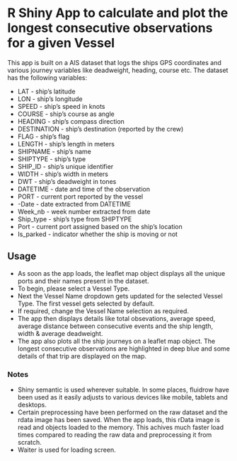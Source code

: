 # R Shiny App to calculate and plot the longest consecutive observations for a given Vessel
This app is built on a AIS dataset that logs the ships GPS coordinates and various journey variables like deadweight, heading, course etc. The dataset has the following variables:

- LAT - ship’s latitude
- LON - ship’s longitude
- SPEED - ship’s speed in knots
- COURSE - ship’s course as angle
- HEADING - ship’s compass direction
- DESTINATION - ship’s destination (reported by the crew)
- FLAG - ship’s flag
- LENGTH - ship’s length in meters
- SHIPNAME - ship’s name
- SHIPTYPE - ship’s type
- SHIP_ID - ship’s unique identifier
- WIDTH - ship’s width in meters
- DWT - ship’s deadweight in tones
- DATETIME - date and time of the observation
- PORT - current port reported by the vessel
- -Date - date extracted from DATETIME
- Week_nb - week number extracted from date
- Ship_type - ship’s type from SHIPTYPE
- Port - current port assigned based on the ship’s location
- Is_parked - indicator whether the ship is moving or not 

## Usage
- As soon as the app loads, the leaflet map object displays all the unique ports and their names present in the dataset. 
- To begin, please select a Vessel Type.
- Next the Vessel Name dropdown gets updated for the selected Vessel Type. The first vessel gets selected by default.
- If required, change the Vessel Name selection as required.
- The app then displays details like total obsevations, average speed, average distance between consecutive events and the ship length, width & average deadweight.
- The app also plots all the ship journeys on a leaflet map object. The longest consecutive observations are highlighted in deep blue and some details of that trip are displayed on the map.

### Notes
- Shiny semantic is used wherever suitable. In some places, fluidrow have been used as it easily adjusts to various devices like mobile, tablets and desktops.
- Certain preprocessing have been performed on the raw dataset and the rdata image has been saved. When the app loads, this rData image is read and objects loaded to the memory. This achives much faster load times compared to reading the raw data and preprocessing it from scratch.
- Waiter is used for loading screen.